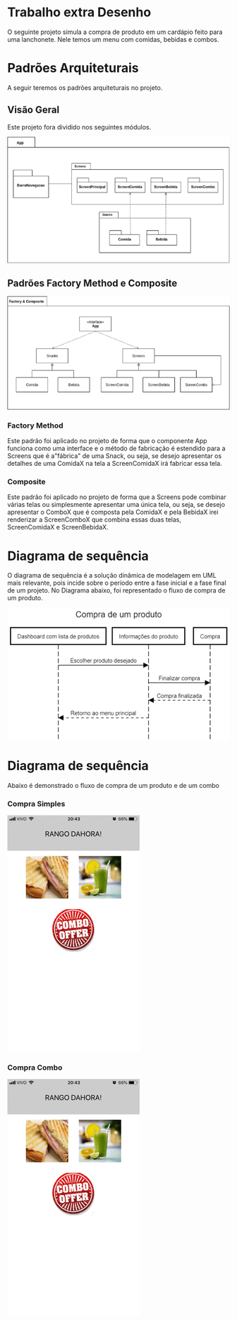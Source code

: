 # Trabalho extra Desenho

O seguinte projeto simula a compra de produto em um cardápio feito para uma lanchonete.
Nele temos um menu com comidas, bebidas e combos.

# Padrões Arquiteturais

A seguir teremos os padrões arquiteturais no projeto.

## Visão Geral

Este projeto fora dividido nos seguintes módulos.

![Visão Geral](docs/diagrama-trabson-extra.png)

## Padrões Factory Method e Composite

![Visão Geral](docs/factory.png)

### Factory Method

Este padrão foi aplicado no projeto de forma que o componente App funciona como uma interface e o método de fabricação é estendido para a Screens que é a"fábrica" de uma Snack, ou seja, se desejo apresentar os detalhes de uma ComidaX na tela a ScreenComidaX irá fabricar essa tela. 


### Composite

Este padrão foi aplicado no projeto de forma que a Screens pode combinar várias telas ou simplesmente apresentar uma única tela, ou seja, se desejo apresentar o ComboX que é composta pela ComidaX e pela BebidaX irei renderizar a ScreenComboX que combina essas duas telas, ScreenComidaX e ScreenBebidaX.

# Diagrama de sequência

O diagrama de sequência é a solução dinâmica de modelagem em UML mais relevante, pois incide sobre o período entre a fase inicial e a fase final de um projeto. No Diagrama abaixo, foi representado o fluxo de compra de um produto.

![Sequence_Diagram](docs/Diagrama_sequencia.png)

# Diagrama de sequência

Abaixo é demonstrado o fluxo de compra de um produto e de um combo

### Compra Simples
![CompraSimples](docs/CompraSimples.gif)

### Compra Combo
![CompraSimples](docs/CompraCombo.gif)